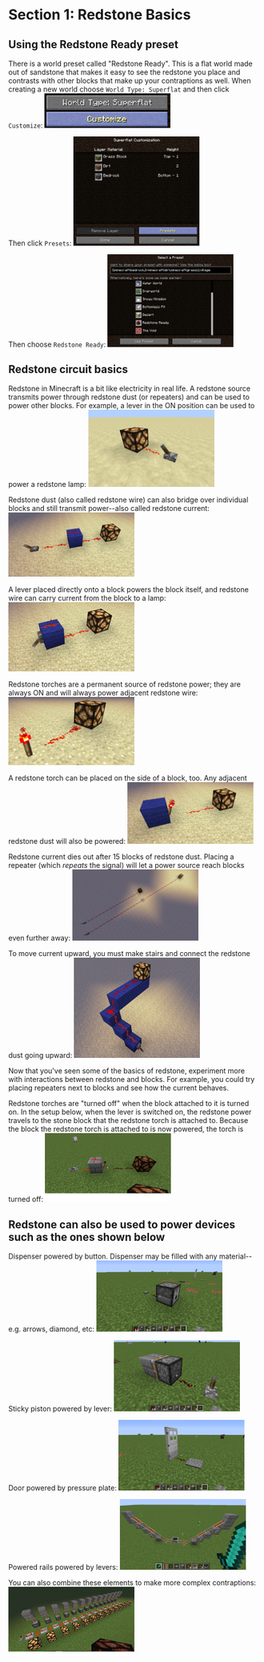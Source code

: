 # Section 1: Redstone Basics

## Using the Redstone Ready preset

There is a world preset called "Redstone Ready". This is a flat world made out of sandstone that makes it easy to see the redstone you place and contrasts with other blocks that make up your contraptions as well. When creating a new world choose `World Type: Superflat` and then click `Customize`:
<img src="images/section_1/redstone-ready-1.png" style="width:50%">

Then click `Presets`:
<img src="images/section_1/redstone-ready-2.png" style="width:50%">

Then choose `Redstone Ready`:
<img src="images/section_1/redstone-ready-3.png" style="width:50%">

## Redstone circuit basics

Redstone in Minecraft is a bit like electricity in real life. A redstone source transmits power through redstone dust (or repeaters) and can be used to power other blocks. For example, a lever in the ON position can be used to power a redstone lamp:
<img src="images/section_1/simple_lamp.png" style="width:50%">

Redstone dust (also called redstone wire) can also bridge over individual blocks and still transmit power--also called redstone current:
<img src="images/section_1/going_over_block.png" style="width:50%">

A lever placed directly onto a block powers the block itself, and redstone wire can carry current from the block to a lamp:
<img src="images/section_1/switch_on_block.png" style="width:50%">

Redstone torches are a permanent source of redstone power; they are always ON and will always power adjacent redstone wire:
<img src="images/section_1/torch_not_lever.png" style="width:50%">

A redstone torch can be placed on the side of a block, too. Any adjacent redstone dust will also be powered:
<img src="images/section_1/torch_on_block.png" style="width:50%">

Redstone current dies out after 15 blocks of redstone dust. Placing a repeater (which _repeats_ the signal) will let a power source reach blocks even further away:
<img src="images/section_1/repeater.png" style="width:50%">

To move current upward, you must make stairs and connect the redstone dust going upward:
<img src="images/section_1/stairs.png" style="width:50%">

Now that you've seen some of the basics of redstone, experiment more with interactions between redstone and blocks. For example, you could try placing repeaters next to blocks and see how the current behaves.

Redstone torches are "turned off" when the block attached to it is turned on. In the setup below, when the lever is switched on, the redstone power travels to the stone block that the redstone torch is attached to. Because the block the redstone torch is attached to is now powered, the torch is turned off:
<img src="images/section_1/Redstone_torch_turned_off.png" style="width:50%">

## Redstone can also be used to power devices such as the ones shown below

Dispenser powered by button. Dispenser may be filled with any material--e.g. arrows, diamond, etc:
<img src="images/section_1/Dispenser.png" style="width:50%">

Sticky piston powered by lever:
<img src="images/section_1/Piston.png" style="width:50%">

Door powered by pressure plate:
<img src="images/section_1/Door.png" style="width:50%">

Powered rails powered by levers:
<img src="images/section_1/Powered_Rails.png" style="width:50%">

You can also combine these elements to make more complex contraptions:
<img src="images/section_1/redstone_contraption.png" style="width:50%">
